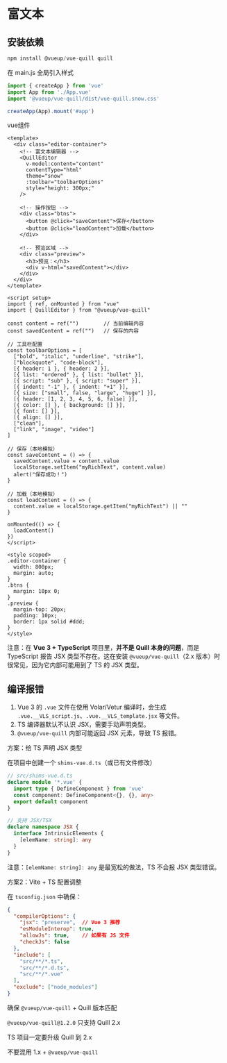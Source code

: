 # 富文本

## 安装依赖

```sql
npm install @vueup/vue-quill quill
```

在 main.js 全局引入样式

```ts
import { createApp } from 'vue'
import App from './App.vue'
import '@vueup/vue-quill/dist/vue-quill.snow.css'

createApp(App).mount('#app')

```

vue组件

```vue
<template>
  <div class="editor-container">
    <!-- 富文本编辑器 -->
    <QuillEditor
      v-model:content="content"
      contentType="html"
      theme="snow"
      :toolbar="toolbarOptions"
      style="height: 300px;"
    />

    <!-- 操作按钮 -->
    <div class="btns">
      <button @click="saveContent">保存</button>
      <button @click="loadContent">加载</button>
    </div>

    <!-- 预览区域 -->
    <div class="preview">
      <h3>预览：</h3>
      <div v-html="savedContent"></div>
    </div>
  </div>
</template>

<script setup>
import { ref, onMounted } from "vue"
import { QuillEditor } from "@vueup/vue-quill"

const content = ref("")        // 当前编辑内容
const savedContent = ref("")   // 保存的内容

// 工具栏配置
const toolbarOptions = [
  ["bold", "italic", "underline", "strike"],
  ["blockquote", "code-block"],
  [{ header: 1 }, { header: 2 }],
  [{ list: "ordered" }, { list: "bullet" }],
  [{ script: "sub" }, { script: "super" }],
  [{ indent: "-1" }, { indent: "+1" }],
  [{ size: ["small", false, "large", "huge"] }],
  [{ header: [1, 2, 3, 4, 5, 6, false] }],
  [{ color: [] }, { background: [] }],
  [{ font: [] }],
  [{ align: [] }],
  ["clean"],
  ["link", "image", "video"]
]

// 保存（本地模拟）
const saveContent = () => {
  savedContent.value = content.value
  localStorage.setItem("myRichText", content.value)
  alert("保存成功！")
}

// 加载（本地模拟）
const loadContent = () => {
  content.value = localStorage.getItem("myRichText") || ""
}

onMounted(() => {
  loadContent()
})
</script>

<style scoped>
.editor-container {
  width: 800px;
  margin: auto;
}
.btns {
  margin: 10px 0;
}
.preview {
  margin-top: 20px;
  padding: 10px;
  border: 1px solid #ddd;
}
</style>

```

注意：在 **Vue 3 + TypeScript** 项目里，**并不是 Quill 本身的问题**，而是 TypeScript 报告 JSX 类型不存在。这在安装 `@vueup/vue-quill`（2.x 版本）时很常见，因为它内部可能用到了 TS 的 JSX 类型。

## 编译报错

1. Vue 3 的 `.vue` 文件在使用 Volar/Vetur 编译时，会生成 `.vue.__VLS_script.js`、`.vue.__VLS_template.jsx` 等文件。
2. TS 编译器默认不认识 JSX，需要手动声明类型。
3. `@vueup/vue-quill` 内部可能返回 JSX 元素，导致 TS 报错。

方案：给 TS 声明 JSX 类型

在项目中创建一个 `shims-vue.d.ts`（或已有文件修改）

```ts
// src/shims-vue.d.ts
declare module '*.vue' {
  import type { DefineComponent } from 'vue'
  const component: DefineComponent<{}, {}, any>
  export default component
}

// 支持 JSX/TSX
declare namespace JSX {
  interface IntrinsicElements {
    [elemName: string]: any
  }
}

```

注意：`[elemName: string]: any` 是最宽松的做法，TS 不会报 JSX 类型错误。

方案2：Vite + TS 配置调整

在 `tsconfig.json` 中确保：

```json
{
  "compilerOptions": {
    "jsx": "preserve",  // Vue 3 推荐
    "esModuleInterop": true,
    "allowJs": true,    // 如果有 JS 文件
    "checkJs": false
  },
  "include": [
    "src/**/*.ts",
    "src/**/*.d.ts",
    "src/**/*.vue"
  ],
  "exclude": ["node_modules"]
}

```

确保 `@vueup/vue-quill` + Quill 版本匹配

`@vueup/vue-quill@1.2.0` 只支持 Quill 2.x

TS 项目一定要升级 Quill 到 2.x

不要混用 1.x + `@vueup/vue-quill`
